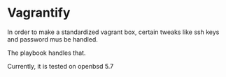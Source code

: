 Vagrantify
===========

In order to make a standardized vagrant box, certain tweaks 
like ssh keys and password mus be handled.

The playbook handles that.

Currently, it is tested on openbsd 5.7



